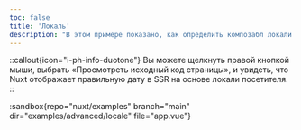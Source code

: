 ```yaml
---
toc: false
title: 'Локаль'
description: "В этом примере показано, как определить композабл локали для обработки локали приложения, как на сервере, так и на клиенте."
---
```


::callout{icon="i-ph-info-duotone"}
Вы можете щелкнуть правой кнопкой мыши, выбрать «Просмотреть исходный код страницы», и увидеть, что Nuxt отображает правильную дату в SSR на основе локали посетителя.
::

:sandbox{repo="nuxt/examples" branch="main" dir="examples/advanced/locale" file="app.vue"}

